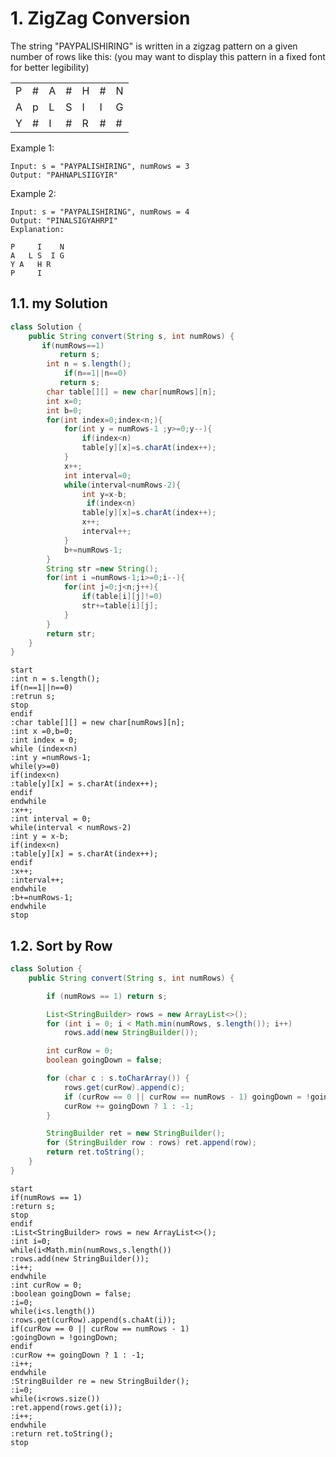 # 1. ZigZag Conversion

The string "PAYPALISHIRING" is written in a zigzag pattern on a given number of rows like this: (you may want to display this pattern in a fixed font for better legibility)

|     |     |     |     |     |     |     |
| --- | --- | --- | --- | --- | --- | --- |
| P   | #    | A    | #   | H    | #   | N    |
| A    | p    | L    | S   | I    | I   | G   |
| Y    | #   | I   | #   | R   | #    | #   |

Example 1:

```
Input: s = "PAYPALISHIRING", numRows = 3
Output: "PAHNAPLSIIGYIR"
```

Example 2:

```
Input: s = "PAYPALISHIRING", numRows = 4
Output: "PINALSIGYAHRPI"
Explanation:

P     I    N
A   L S  I G
Y A   H R
P     I
```

## 1.1. my Solution

```java
class Solution {
    public String convert(String s, int numRows) {
       if(numRows==1)
           return s;
        int n = s.length();
            if(n==1||n==0)
           return s;
        char table[][] = new char[numRows][n];
        int x=0;
        int b=0;
        for(int index=0;index<n;){
            for(int y = numRows-1 ;y>=0;y--){
                if(index<n)
                table[y][x]=s.charAt(index++);
            }
            x++;
            int interval=0;
            while(interval<numRows-2){
                int y=x-b;
                 if(index<n)
                table[y][x]=s.charAt(index++);
                x++;
                interval++;
            }
            b+=numRows-1;
        }
        String str =new String();
        for(int i =numRows-1;i>=0;i--){
            for(int j=0;j<n;j++){
                if(table[i][j]!=0)
                str+=table[i][j];
            }
        }
        return str;
    }
}
```
```puml
start
:int n = s.length();
if(n==1||n==0)
:retrun s;
stop
endif
:char table[][] = new char[numRows][n];
:int x =0,b=0;
:int index = 0;
while (index<n)
:int y =numRows-1;
while(y>=0)
if(index<n)
:table[y][x] = s.charAt(index++);
endif
endwhile
:x++;
:int interval = 0;
while(interval < numRows-2)
:int y = x-b;
if(index<n)
:table[y][x] = s.charAt(index++);
endif
:x++;
:interval++;
endwhile
:b+=numRows-1;
endwhile
stop
```


## 1.2. Sort by Row

```java
class Solution {
    public String convert(String s, int numRows) {

        if (numRows == 1) return s;

        List<StringBuilder> rows = new ArrayList<>();
        for (int i = 0; i < Math.min(numRows, s.length()); i++)
            rows.add(new StringBuilder());

        int curRow = 0;
        boolean goingDown = false;

        for (char c : s.toCharArray()) {
            rows.get(curRow).append(c);
            if (curRow == 0 || curRow == numRows - 1) goingDown = !goingDown;
            curRow += goingDown ? 1 : -1;
        }

        StringBuilder ret = new StringBuilder();
        for (StringBuilder row : rows) ret.append(row);
        return ret.toString();
    }
}
```

```puml
start
if(numRows == 1)
:return s;
stop
endif
:List<StringBuilder> rows = new ArrayList<>();
:int i=0;
while(i<Math.min(numRows,s.length())
:rows.add(new StringBuilder());
:i++;
endwhile
:int curRow = 0;
:boolean goingDown = false;
:i=0;
while(i<s.length())
:rows.get(curRow).append(s.chaAt(i));
if(curRow == 0 || curRow == numRows - 1)
:goingDown = !goingDown;
endif
:curRow += goingDown ? 1 : -1;
:i++;
endwhile
:StringBuilder re = new StringBuilder();
:i=0;
while(i<rows.size())
:ret.append(rows.get(i));
:i++;
endwhile
:return ret.toString();
stop
```